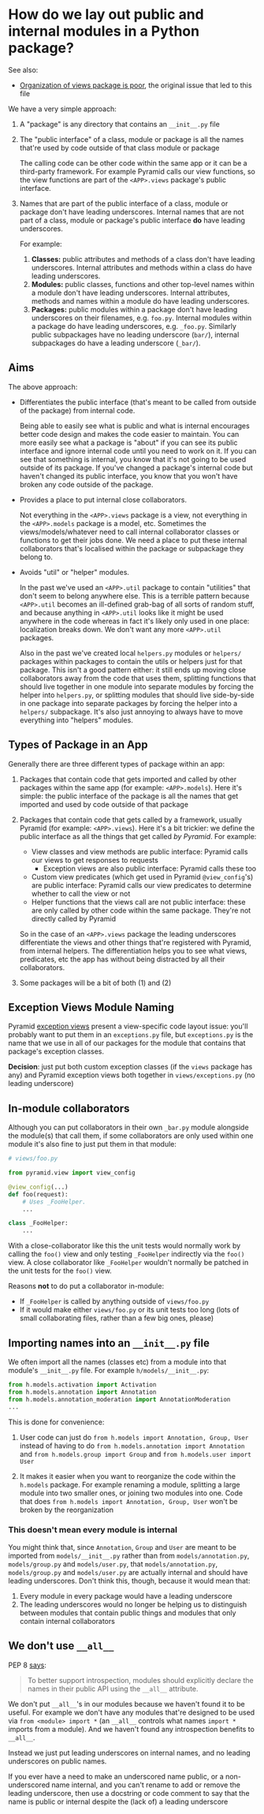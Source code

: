 # How do we lay out public and internal modules in a Python package?

See also:

* [Organization of views package is poor](https://github.com/hypothesis/lms/issues/1245), the original issue that led to this file

We have a very simple approach:

1. A "package" is any directory that contains an `__init__.py` file

2. The "public interface" of a class, module or package is all the names that're used by code outside of that class module or package

   The calling code can be other code within the same app or it can be a third-party framework. For example Pyramid calls our view functions, so the view functions are part of the `<APP>.views` package's public interface.

3. Names that are part of the public interface of a class, module or package don't have leading underscores. Internal names that are not part of a class, module or package's public interface **do** have leading underscores.

   For example:

   1. **Classes:** public attributes and methods of a class don't have leading underscores. Internal attributes and methods within a class do have leading underscores.
   2. **Modules:** public classes, functions and other top-level names within a module don't have leading underscores. Internal attributes, methods and names within a module do have leading underscores.
   3. **Packages:** public modules within a package don't have leading underscores on their filenames, e.g. `foo.py`. Internal modules within a package do have leading underscores, e.g. `_foo.py`. Similarly public subpackages have no leading underscore (`bar/`), internal subpackages do have a leading underscore (`_bar/`).

## Aims

The above approach:

* Differentiates the public interface (that's meant to be called from outside of the package) from internal code.

  Being able to easily see what is public and what is internal encourages better code design and makes the code easier to maintain. You can more easily see what a package is "about" if you can see its public interface and ignore internal code until you need to work on it. If you can see that something is internal, you know that it's not going to be used outside of its package. If you've changed a package's internal code but haven't changed its public interface, you know that you won't have broken any code outside of the package.

* Provides a place to put internal close collaborators.

  Not everything in the `<APP>.views` package is a view, not everything in the `<APP>.models` package is a model, etc. Sometimes the views/models/whatever need to call internal collaborator classes or functions to get their jobs done. We need a place to put these internal collaborators that's localised within the package or subpackage they belong to.

* Avoids "util" or "helper" modules.

  In the past we've used an `<APP>.util` package to contain "utilities" that don't seem to belong anywhere else. This is a terrible pattern because `<APP>.util` becomes an ill-defined grab-bag of all sorts of random stuff, and because anything in `<APP>.util` looks like it might be used anywhere in the code whereas in fact it's likely only used in one place: localization breaks down. We don't want any more `<APP>.util` packages.

  Also in the past we've created local `helpers.py` modules or `helpers/` packages within packages to contain the utils or helpers just for that package. This isn't a good pattern either: it still ends up moving close collaborators away from the code that uses them, splitting functions that should live together in one module into separate modules by forcing the helper into `helpers.py`, or splitting modules that should live side-by-side in one package into separate packages by forcing the helper into a `helpers/` subpackage. It's also just annoying to always have to move everything into "helpers" modules.

## Types of Package in an App

Generally there are three different types of package within an app:

1. Packages that contain code that gets imported and called by other packages within the same app (for example: `<APP>.models`). Here it's simple: the public interface of the package is all the names that get imported and used by code outside of that package

2. Packages that contain code that gets called by a framework, usually Pyramid (for example: `<APP>.views`). Here it's a bit trickier: we define the public interface as all the things that get called _by Pyramid_. For example:

   * View classes and view methods are public interface: Pyramid calls our views to get responses to requests
     * Exception views are also public interface: Pyramid calls these too
   * Custom view predicates (which get used in Pyramid `@view_config`'s) are public interface: Pyramid calls our view predicates to determine whether to call the view or not
   * Helper functions that the views call are not public interface: these are only called by other code within the same package. They're not directly called by Pyramid

   So in the case of an `<APP>.views` package the leading underscores differentiate the views and other things that're registered with Pyramid, from internal helpers. The differentiation helps you to see what views, predicates, etc the app has without being distracted by all their collaborators.

3. Some packages will be a bit of both (1) and (2)

## Exception Views Module Naming

Pyramid [exception views](https://docs.pylonsproject.org/projects/pyramid/en/latest/narr/views.html#custom-exception-views) present a view-specific code layout issue: you'll probably want to put them in an `exceptions.py` file, but `exceptions.py` is the name that we use in all of our packages for the module that contains that package's exception classes. 

**Decision**: just put both custom exception classes (if the `views` package has any) and Pyramid exception views both together in `views/exceptions.py` (no leading underscore)

## In-module collaborators

Although you can put collaborators in their own `_bar.py` module alongside the module(s) that call them, if some collaborators are only used within one module it's also fine to just put them in that module:

```python
# views/foo.py

from pyramid.view import view_config

@view_config(...)
def foo(request):
    # Uses _FooHelper.
    ...

class _FooHelper:
    ...
```

With a close-collaborator like this the unit tests would normally work by calling the `foo()` view and only testing `_FooHelper` indirectly via the `foo()` view. A close collaborator like `_FooHelper` wouldn't normally be patched in the unit tests for the `foo()` view.

Reasons **not** to do put a collaborator in-module:

* If `_FooHelper` is called by anything outside of `views/foo.py`
* If it would make either `views/foo.py` or its unit tests too long (lots of small collaborating files, rather than a few big ones, please)

## Importing names into an `__init__.py` file

We often import all the names (classes etc) from a module into that module's `__init__.py` file. For example `h/models/__init__.py`:

```python
from h.models.activation import Activation
from h.models.annotation import Annotation
from h.models.annotation_moderation import AnnotationModeration
...
```

This is done for convenience:

1. User code can just do `from h.models import Annotation, Group, User` instead of having to do `from h.models.annotation import Annotation` and `from h.models.group import Group` and `from h.models.user import User`

2. It makes it easier when you want to reorganize the code within the `h.models` package. For example renaming a module, splitting a large module into two smaller ones, or joining two modules into one. Code that does `from h.models import Annotation, Group, User` won't be broken by the reorganization

### This doesn't mean every module is internal

You might think that, since `Annotation`, `Group` and `User` are meant to be imported from `models/__init__.py` rather than from `models/annotation.py`, `models/group.py` and `models/user.py`, that `models/annotation.py`, `models/group.py` and `models/user.py` are actually internal and should have leading underscores. Don't think this, though, because it would mean that:

1. Every module in every package would have a leading underscore
2. The leading underscores would no longer be helping us to distinguish between modules that contain public things and modules that only contain internal collaborators

## We don't use `__all__`

PEP 8 [says](https://www.python.org/dev/peps/pep-0008/#public-and-internal-interfaces):

> To better support introspection, modules should explicitly declare the names in their public API using the `__all__` attribute.

We don't put `__all__`'s in our modules because we haven't found it to be useful. For example we don't have any modules that're designed to be used via `from <module> import *` (an `__all__` controls what names `import *` imports from a module). And we haven't found any introspection benefits to `__all__`.

Instead we just put leading underscores on internal names, and no leading underscores on public names.

If you ever have a need to make an underscored name public, or a non-underscored name internal, and you can't rename to add or remove the leading underscore, then use a docstring or code comment to say that the name is public or internal despite the (lack of) a leading underscore

